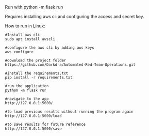 Run with python -m flask run

Requires installing aws cli and configuring the access and secret key.

How to run in Linux:

```
#Install aws cli
sudo apt install awscli

#configure the aws cli by adding aws keys
aws configure

#download the project folder
https://github.com/Darkdra/Automated-Red-Team-Operations.git 

#install the requirements.txt
pip install -r requirements.txt

#run the application
python -m flask run

#navigate to the app
http://127.0.0.1:5000/

#to load previous results without running the program again
http://127.0.0.1:5000/load

#to save results for future reference
http://127.0.0.1:5000/save
```


